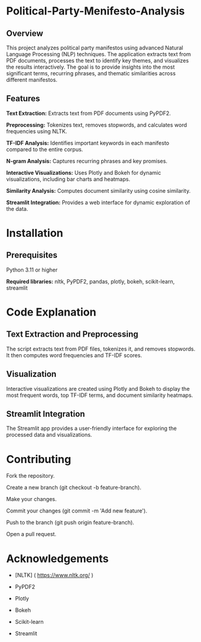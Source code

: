 # Political-Party-Menifesto-Analysis

## Overview
This project analyzes political party manifestos using advanced Natural Language Processing (NLP) techniques. The application extracts text from PDF documents, processes the text to identify key themes, and visualizes the results interactively.
The goal is to provide insights into the most significant terms, recurring phrases, and thematic similarities across different manifestos.

## Features

**Text Extraction:** Extracts text from PDF documents using PyPDF2.

**Preprocessing:** Tokenizes text, removes stopwords, and calculates word frequencies using NLTK.

**TF-IDF Analysis:** Identifies important keywords in each manifesto compared to the entire corpus.

**N-gram Analysis:** Captures recurring phrases and key promises.

**Interactive Visualizations:** Uses Plotly and Bokeh for dynamic visualizations, including bar charts and heatmaps.

**Similarity Analysis:** Computes document similarity using cosine similarity.

**Streamlit Integration:** Provides a web interface for dynamic exploration of the data.

# Installation

## Prerequisites

Python 3.11 or higher

**Required libraries:** nltk, PyPDF2, pandas, plotly, bokeh, scikit-learn, streamlit

# Code Explanation
## Text Extraction and Preprocessing
The script extracts text from PDF files, tokenizes it, and removes stopwords. It then computes word frequencies and TF-IDF scores.

## Visualization
Interactive visualizations are created using Plotly and Bokeh to display the most frequent words, top TF-IDF terms, and document similarity heatmaps.

## Streamlit Integration
The Streamlit app provides a user-friendly interface for exploring the processed data and visualizations.

# Contributing

Fork the repository.

Create a new branch (git checkout -b feature-branch).

Make your changes.

Commit your changes (git commit -m 'Add new feature').

Push to the branch (git push origin feature-branch).

Open a pull request.



# Acknowledgements
- [NLTK] ( https://www.nltk.org/ )

- PyPDF2

- Plotly

- Bokeh

- Scikit-learn

- Streamlit
